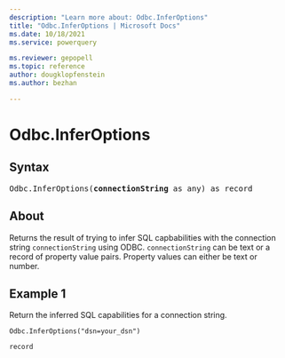 ```yaml
---
description: "Learn more about: Odbc.InferOptions"
title: "Odbc.InferOptions | Microsoft Docs"
ms.date: 10/18/2021
ms.service: powerquery

ms.reviewer: gepopell
ms.topic: reference
author: dougklopfenstein
ms.author: bezhan

---
```

# Odbc.InferOptions

## Syntax

<pre>
Odbc.InferOptions(<b>connectionString</b> as any) as record
</pre>

## About

Returns the result of trying to infer SQL capbabilities with the connection string `connectionString` using ODBC. `connectionString` can be text or a record of property value pairs. Property values can either be text or number.

## Example 1

Return the inferred SQL capabilities for a connection string.

```powerquery-m
Odbc.InferOptions("dsn=your_dsn")
```

```powerquery-m
record
```
